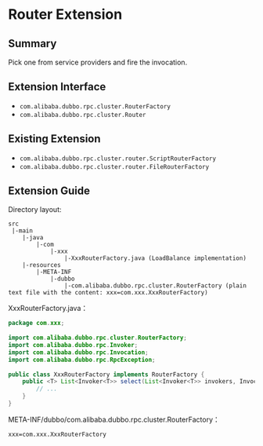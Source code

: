# Router Extension

## Summary

Pick one from service providers and fire the invocation.

## Extension Interface

* `com.alibaba.dubbo.rpc.cluster.RouterFactory`
* `com.alibaba.dubbo.rpc.cluster.Router`

## Existing Extension

* `com.alibaba.dubbo.rpc.cluster.router.ScriptRouterFactory`
* `com.alibaba.dubbo.rpc.cluster.router.FileRouterFactory`

## Extension Guide

Directory layout:

```
src
 |-main
    |-java
        |-com
            |-xxx
                |-XxxRouterFactory.java (LoadBalance implementation)
    |-resources
        |-META-INF
            |-dubbo
                |-com.alibaba.dubbo.rpc.cluster.RouterFactory (plain text file with the content: xxx=com.xxx.XxxRouterFactory)

```

XxxRouterFactory.java：

```java
package com.xxx;
 
import com.alibaba.dubbo.rpc.cluster.RouterFactory;
import com.alibaba.dubbo.rpc.Invoker;
import com.alibaba.dubbo.rpc.Invocation;
import com.alibaba.dubbo.rpc.RpcException;
 
public class XxxRouterFactory implements RouterFactory {
    public <T> List<Invoker<T>> select(List<Invoker<T>> invokers, Invocation invocation) throws RpcException {
        // ...
    }
}
```

META-INF/dubbo/com.alibaba.dubbo.rpc.cluster.RouterFactory：

```properties
xxx=com.xxx.XxxRouterFactory
```


